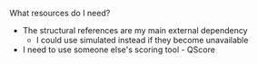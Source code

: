 


What resources do I need?
- The structural references are my main external dependency
	- I could use simulated instead if they become unavailable
- I need to use someone else's scoring tool - QScore

